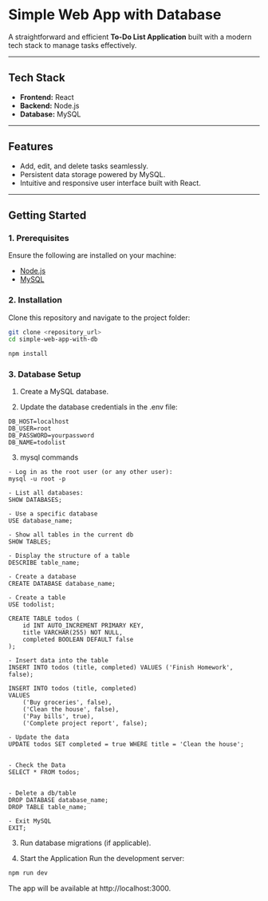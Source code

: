 # **Simple Web App with Database**

A straightforward and efficient **To-Do List Application** built with a modern tech stack to manage tasks effectively.

---

## **Tech Stack**
- **Frontend:** React  
- **Backend:** Node.js  
- **Database:** MySQL  

---

## **Features**
- Add, edit, and delete tasks seamlessly.
- Persistent data storage powered by MySQL.
- Intuitive and responsive user interface built with React.

---

## **Getting Started**

### **1. Prerequisites**
Ensure the following are installed on your machine:
- [Node.js](https://nodejs.org/)  
- [MySQL](https://www.mysql.com/)

### **2. Installation**
Clone this repository and navigate to the project folder:
```bash
git clone <repository_url>
cd simple-web-app-with-db

npm install
```

### **3. Database Setup**
1. Create a MySQL database.

2. Update the database credentials in the .env file:
```
DB_HOST=localhost
DB_USER=root
DB_PASSWORD=yourpassword
DB_NAME=todolist
```

3. mysql commands
```
- Log in as the root user (or any other user): 
mysql -u root -p

- List all databases:
SHOW DATABASES;

- Use a specific database
USE database_name;

- Show all tables in the current db
SHOW TABLES;

- Display the structure of a table
DESCRIBE table_name;

- Create a database
CREATE DATABASE database_name;

- Create a table
USE todolist;

CREATE TABLE todos (
    id INT AUTO_INCREMENT PRIMARY KEY,
    title VARCHAR(255) NOT NULL,
    completed BOOLEAN DEFAULT false
);

- Insert data into the table
INSERT INTO todos (title, completed) VALUES ('Finish Homework', false);

INSERT INTO todos (title, completed) 
VALUES 
    ('Buy groceries', false),
    ('Clean the house', false),
    ('Pay bills', true),
    ('Complete project report', false);

- Update the data
UPDATE todos SET completed = true WHERE title = 'Clean the house';


- Check the Data
SELECT * FROM todos;


- Delete a db/table
DROP DATABASE database_name;
DROP TABLE table_name;

- Exit MySQL
EXIT;
```

3. Run database migrations (if applicable).

4. Start the Application
Run the development server:

```bash
npm run dev
```
The app will be available at http://localhost:3000.